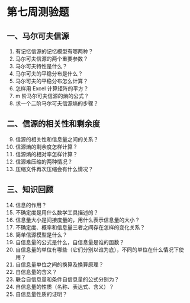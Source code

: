 # 第七周测验题

## 一、马尔可夫信源

1. 有记忆信源的记忆模型有哪两种？
2. 马尔可夫信源的两个重要参数？
3. 马尔可夫特性是什么？
4. 马尔可夫的平稳分布是什么？
5. 马尔可夫的平稳分布怎么计算？
6. 怎样用 Excel 计算矩阵的平方？
7. m 阶马尔可夫信源的熵的公式？
8. 求一个二阶马尔可夫信源熵的步骤？

## 二、信源的相关性和剩余度

9. 信源的相关性和信息量之间的关系？
10. 信源熵的剩余度怎样计算？
11. 信源熵的相对率怎样计算？
12. 信源难压缩的两种情况？
13. 压缩文件再次压缩会有什么情况？

## 三、知识回顾

14. 信息的作用？
15. 不确定度是用什么数学工具描述的？
16. 信息量大小是间接度量的，用什么表示信息量的大小？
17. 不确定度、概率和信息量三者之间存在怎样的变化关系？
18. 简单信源模型是什么？
19. 自信息量的公式是什么，自信息量是谁的函数？
20. 自信息量的单位有哪些（它们分别以谁为底），不同的单位在什么情况下使用？
21. 自信息量单位之间的换算及换算原理？
22. 自信息量的含义？
23. 联合自信息量和条件自信息量的公式分别为？
24. 自信息量的性质（名称、表达式、含义）？
25. 自信息量性质的证明？

